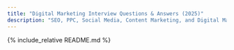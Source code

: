 ```yaml
---
title: "Digital Marketing Interview Questions & Answers (2025)"
description: "SEO, PPC, Social Media, Content Marketing, and Digital Marketing Interview Questions with Answers."
---
```


{% include_relative README.md %}
